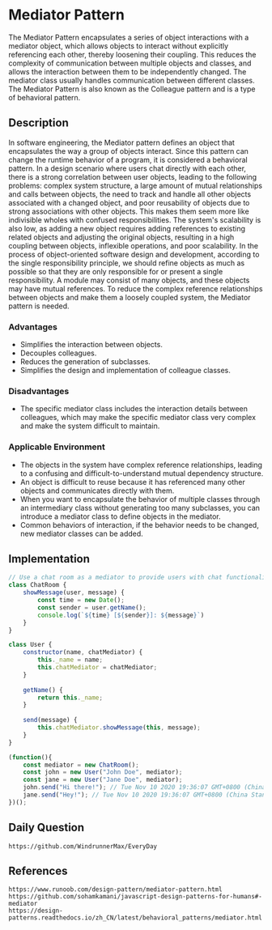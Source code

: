 # Mediator Pattern
The Mediator Pattern encapsulates a series of object interactions with a mediator object, which allows objects to interact without explicitly referencing each other, thereby loosening their coupling. This reduces the complexity of communication between multiple objects and classes, and allows the interaction between them to be independently changed. The mediator class usually handles communication between different classes. The Mediator Pattern is also known as the Colleague pattern and is a type of behavioral pattern.

## Description
In software engineering, the Mediator pattern defines an object that encapsulates the way a group of objects interact. Since this pattern can change the runtime behavior of a program, it is considered a behavioral pattern. In a design scenario where users chat directly with each other, there is a strong correlation between user objects, leading to the following problems: complex system structure, a large amount of mutual relationships and calls between objects, the need to track and handle all other objects associated with a changed object, and poor reusability of objects due to strong associations with other objects. This makes them seem more like indivisible wholes with confused responsibilities. The system's scalability is also low, as adding a new object requires adding references to existing related objects and adjusting the original objects, resulting in a high coupling between objects, inflexible operations, and poor scalability. In the process of object-oriented software design and development, according to the single responsibility principle, we should refine objects as much as possible so that they are only responsible for or present a single responsibility. A module may consist of many objects, and these objects may have mutual references. To reduce the complex reference relationships between objects and make them a loosely coupled system, the Mediator pattern is needed.

### Advantages
* Simplifies the interaction between objects.
* Decouples colleagues.
* Reduces the generation of subclasses.
* Simplifies the design and implementation of colleague classes.

### Disadvantages
* The specific mediator class includes the interaction details between colleagues, which may make the specific mediator class very complex and make the system difficult to maintain.

### Applicable Environment
* The objects in the system have complex reference relationships, leading to a confusing and difficult-to-understand mutual dependency structure.
* An object is difficult to reuse because it has referenced many other objects and communicates directly with them.
* When you want to encapsulate the behavior of multiple classes through an intermediary class without generating too many subclasses, you can introduce a mediator class to define objects in the mediator.
* Common behaviors of interaction, if the behavior needs to be changed, new mediator classes can be added.

## Implementation

```javascript
// Use a chat room as a mediator to provide users with chat functionality
class ChatRoom {
    showMessage(user, message) {
        const time = new Date();
        const sender = user.getName();
        console.log(`${time} [${sender}]: ${message}`)
    }
}

class User {
    constructor(name, chatMediator) {
        this._name = name;
        this.chatMediator = chatMediator;
    }
    
    getName() {
        return this._name;
    }
    
    send(message) {
        this.chatMediator.showMessage(this, message);
    }
}

(function(){
    const mediator = new ChatRoom();
    const john = new User("John Doe", mediator);
    const jane = new User("Jane Doe", mediator);
    john.send("Hi there!"); // Tue Nov 10 2020 19:36:07 GMT+0800 (China Standard Time) [John Doe]: Hi there!
    jane.send("Hey!"); // Tue Nov 10 2020 19:36:07 GMT+0800 (China Standard Time) [Jane Doe]: Hey!
})();
```



## Daily Question

```
https://github.com/WindrunnerMax/EveryDay
```

## References

```
https://www.runoob.com/design-pattern/mediator-pattern.html
https://github.com/sohamkamani/javascript-design-patterns-for-humans#-mediator
https://design-patterns.readthedocs.io/zh_CN/latest/behavioral_patterns/mediator.html
```